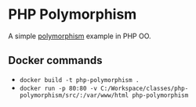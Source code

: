 # PHP Polymorphism

A simple [polymorphism](https://en.wikipedia.org/wiki/Polymorphism_(computer_science)) example in PHP OO.

## Docker commands

- ```docker build -t php-polymorphism .```
- ```docker run -p 80:80 -v C:/Workspace/classes/php-polymorphism/src/:/var/www/html php-polymorphism```
